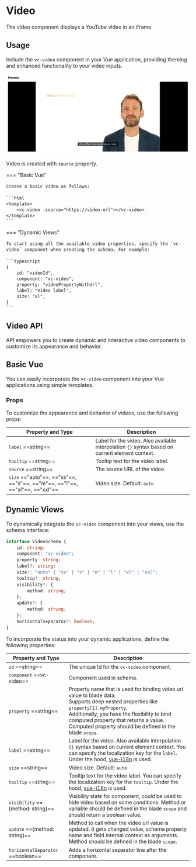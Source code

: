 # Video

The video component displays a YouTube video in an iframe.

## Usage

Include the `vc-video` component in your Vue application, providing theming and enhanced functionality to your video inputs.

![vc-video](../../../media/vc-video.png)

Video is created with `source` property.

=== "Basic Vue"

    Create a basic video as follows:

    ```html
    <template>
        <vc-video :source="https://video-url"></vc-video>
    </template>
    ```

=== "Dynamic Views"

    To start using all the available video properties, specify the `vc-video` component when creating the schema. For example:

    ```typescript
    {
        id: "videoId",
        component: "vc-video",
        property: "videoPropertyWithUrl",
        label: "Video label",
        size: "xl",
    }
    ```

## Video API

API empowers you to create dynamic and interactive video components to customize its appearance and behavior.

## Basic Vue

You can easily incorporate the `vc-video` component into your Vue applications using simple templates.

### Props

To customize the appearance and behavior of videos, use the following props:

| Property and Type             | Description                       |
| ----------------------------- | --------------------------------- |
| `label` ==string==          | Label for the video. Also available interpolation `{}` syntax based on current element context. |
| `tooltip` ==string==        | Tooltip text for the video label. |
| `source` ==string==         | The source URL of the video.      |
| `size` =="auto"==, =="xs"==, =="s"==, =="m"==, =="l"==, =="xl"==, =="xxl"== | Video size. Default: `auto` |

## Dynamic Views

To dynamically integrate the `vc-video` component into your views, use the schema interface:

```typescript
interface VideoSchema {
    id: string;
    component: "vc-video";
    property: string;
    label?: string;
    size?: "auto" | "xs" | "s" | "m" | "l" | "xl" | "xxl";
    tooltip?: string;
    visibility?: {
        method: string;
    };
    update?: {
        method: string;
    };
    horizontalSeparator?: boolean;
}
```

To incorporate the status into your dynamic applications, define the following properties:

| Property and Type                         | Description                                 |
| ----------------------------------------- | ------------------------------------------- |
| `id` ==string==                         | The unique Id for the `vc-video` component. |
| `component` ==vc-video==                | Component used in schema.                   |
| `property` ==string==                   | Property name that is used for binding video url value to blade data.  <br> Supports deep nested properties like `property[1].myProperty`. <br> Additionally, you have the flexibility to bind computed property that returns a value. Computed property should be defined in the blade `scope`.|
| `label` ==string==                      | Label for the video. Also available interpolation `{}` syntax based on current element context. You can specify the localization key for the `label`. Under the hood, [vue-i18n](https://kazupon.github.io/vue-i18n/) is used.|
| `size` ==string==                       | Video size. Default: `auto` |
| `tooltip` ==string==                    | Tooltip text for the video label. You can specify the localization key for the `tooltip`. Under the hood, [vue-i18n](https://kazupon.github.io/vue-i18n/) is used. |
| `visibility` =={method: string}==           | Visibility state for component, could be used to hide video based on some conditions. Method or variable should be defined in the blade `scope` and should return a boolean value. |
| `update` =={method: string}==               | Method to call when the video url value is updated. It gets changed value, schema property name and field internal context as arguments. Method should be defined in the blade `scope`. |
| `horizontalSeparator` ==boolean==       | Adds a horizontal separator line after the component. |

